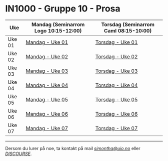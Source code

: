 # IN1000 - Gruppe 10 - Prosa

| Uke    | Mandag (Seminarrom Logo 10:15-12:00) | Torsdag (Seminarrom Caml 08:15-10:00) |
| ------ | ------------------------------------ | ------------------------------------- |
| Uke 01 | [Mandag - Uke 01](./uke-01/mandag/)  | [Torsdag - Uke 01](./uke-01/torsdag/) |
| Uke 02 | [Mandag - Uke 02](./uke-02/mandag/)  | [Torsdag - Uke 02](./uke-02/torsdag/) |
| Uke 03 | [Mandag - Uke 03](./uke-03/mandag/)  | [Torsdag - Uke 03](./uke-03/torsdag/) |
| Uke 04 | [Mandag - Uke 04](./uke-04/mandag/)  | [Torsdag - Uke 04](./uke-04/torsdag/) |
| Uke 05 | [Mandag - Uke 05](./uke-05/mandag/)  | [Torsdag - Uke 05](./uke-05/torsdag/) |
| Uke 06 | [Mandag - Uke 06](./uke-06/mandag/)  | [Torsdag - Uke 06](./uke-06/torsdag/) |
| Uke 07 | [Mandag - Uke 07](./uke-07/mandag/)  | [Torsdag - Uke 07](./uke-07/torsdag/) |

---

Dersom du lurer på noe, ta kontakt på mail *simontha@uio.no* eller _[DISCOURSE](https://discourse.uio.no/c/in1000-25h/671)_.
